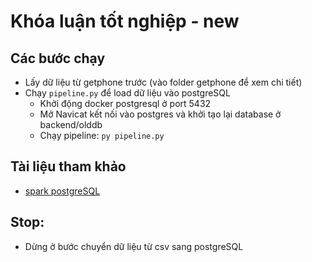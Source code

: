 # Khóa luận tốt nghiệp - new

## Các bước chạy
- Lấy dữ liệu từ getphone trước (vào folder getphone để xem chi tiết)
- Chạy `pipeline.py` để load dữ liệu vào postgreSQL
  - Khởi động docker postgresql ở port 5432
  - Mở Navicat kết nối vào postgres và khởi tạo lại database ở backend/olddb
  - Chạy pipeline: `py pipeline.py`

## Tài liệu tham khảo
- [spark postgreSQL](https://mmuratarat.github.io/2020-06-18/pyspark-postgresql-locally)

## Stop:
- Dừng ở bước chuyển dữ liệu từ csv sang postgreSQL 
